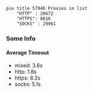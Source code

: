 
```mermaid
pie title 57946 Proxies in list
    "HTTP" : 26672
    "HTTPS": 8616
    "SOCKS" : 29961
```

### Some Info
#### Average Timeout

- mixed: 3.6s
- http: 1.8s
- https: 8.2s
- socks: 5.1s